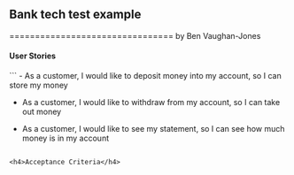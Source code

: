 <h2>Bank tech test example</h2>
================================
by Ben Vaughan-Jones

<h4>User Stories</h4>
```
- As a customer, I would like to deposit money into my account, so I can store my money

- As a customer, I would like to withdraw from my account, so I can take out money

- As a customer, I would like to see my statement, so I can see how much money is in my account
```

<h4>Acceptance Criteria</h4>
